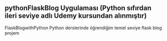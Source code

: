 ## pythonFlaskBlog Uygulaması (Python sıfırdan ileri seviye adlı Udemy kursundan alınmıştır)
FlaskBlogwithPython
Python derslerinde öğrendiğim temel seviye flask blog projem
